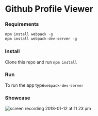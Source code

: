 # Github Profile Viewer
### Requirements
```javascript
npm install webpack -g
npm install webpack-dev-server -g
```

### Install
Clone this repo and run `npm install`

### Run
To run the app type`webpack-dev-server`

### Showcase
![screen recording 2018-01-12 at 11 23 pm](https://user-images.githubusercontent.com/2532862/34884637-e38c574e-f7ef-11e7-83ec-b066eba5673b.gif)

